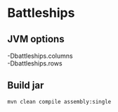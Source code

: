 # Battleships
## JVM options
-Dbattleships.columns  
-Dbattleships.rows
## Build jar
```
mvn clean compile assembly:single
```
